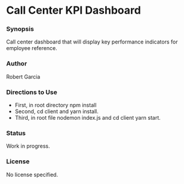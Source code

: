 # Call Center KPI Dashboard

### Synopsis
Call center dashboard that will display key performance indicators for employee reference.

### Author
Robert Garcia

### Directions to Use
* First, in root directory npm install
* Second, cd client and yarn install. 
* Third, in root file nodemon index.js and cd client yarn start.

### Status
Work in progress.

### License
No license specified.